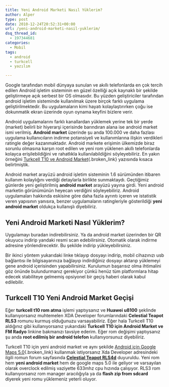 ```yaml
---
title: Yeni Android Marketi Nasıl Yüklerim?
author: Alper
type: post
date: 2010-12-24T20:52:31+00:00
url: /yeni-android-marketi-nasil-yuklerim/
dsq_thread_id:
  - 197344681
categories:
  - Mobil
tags:
  - android
  - turkcell
  - yazılım

---
```

Google tarafından mobil dünyaya sunulan ve akıllı telefonlarda en çok tercih edilen Android işletim sisteminin en güzel özelliği açık kaynaklı bir şekilde geliştirmeye açık serbest bir OS olmasıdır. Bu yüzden geliştiriciler tarafından android işletim sisteminde kullanılmak üzere birçok farklı uygulama geliştirilmektedir. Bu uygulamaların kimi hayatı kolaylaştırırken çoğu ise dokunmatik ekran üzerinde oyun oynama keyfini bizlere verir.

Android uygulamalarını farklı kanallardan yüklemek yerine tek bir yerde (market) belirli bir hiyerarşi içerisinde barındıran alana ise android market ismi verilmiş. **Android market** üzerinde şu anda 100.000 ve daha fazlası uygulama kullanıcıların indirme potansiyeli ve kullanımlarına ilişkin verdikleri ratingle değer kazanmaktadır. Android markete erişimin ülkemizde biraz sorunlu olmasına karşın root edilen ve yeni rom yüklenen akıllı telefonlarda kolayca erişilebildiğini ve rahatlıkla kullanılabildiğini söyleyebiliriz. En yakın örneğini [Turkcell T10 ve Android Market][1]{.broken_link} yazısında kısaca belirtmiştik.

Android market arayüzü android işletim sisteminin 1.6 sürümünden itibaren kullanım kolaylığını verdiği detaylarla birlikte sunmaktaydı. Geçtiğimiz günlerde yeni geliştirilmiş **android market** arayüzü yayına girdi. Yeni android marketin görünümünün heyecan verdiğini söyleyebiliriz. Android uygulamaları hakkında eskisine göre daha fazla ayrıntı içeren ve istatistik veren yapısının yanısıra, benzer uygulamaların ratingleriyle gösterildiği **yeni android market** oldukça kullanışlı diyebiliriz.

## Yeni Android Marketi Nasıl Yüklerim?

Uygulamayı buradan indirebilirsiniz. Ya da android market üzerinden bir QR okuyucu indirip yandaki resmi scan edebilirsiniz. Otomatik olarak indirme adresine yönlendirecektir. Bu şekilde indirip yükleyebilirsiniz.

Bir ikinci yöntem yukarıdaki linke tıklayıp dosyayı indirip, mobil cihazınızı usb bağlantısı ile bilgisayarınıza bağlayıp indirdiğiniz dosyayı aktarıp yüklemeyi gene android içerisinden yapabilirsiniz. Kurulumun başarısız olma ihtimalini göz önünde bulundurmanız gerekiyor çünkü henüz tüm platformlara hitap edecek stabiliteye gelmemiş opsiyonel bir geçiş haberi olarak kabul edilebilir.

## Turkcell T10 Yeni Android Market Geçişi

Eğer **turkcell t10 rom atma** işlemi yaptıysanız ve **Huawei u8100** şeklinde kullanıyorsanız muhtemelen XDA Developer forumlarındaki **Celestial Teapot RLS3** romunu kurmuş olduğunuzu varsayabiliriz. Eğer hala Turkcell T10 aldığınız gibi kullanıyorsanız yukarıdaki **Turkcell T10 için Android Market ve FM Radyo** linkine bakmanızı tavsiye ederim. Eğer rom değişimi yaptıysanız şu anda **root edilmiş bir android telefon** kullanıyorsunuz diyebiliriz.

Turkcell T10 için yeni android market ve aynı şekilde [Android için Google Maps 5.0][2]{.broken_link} kullanmak istiyorsanız Xda Developer adresindeki ilgili romun forum sayfasında <a href="http://forum.xda-developers.com/showthread.php?p=8518133" target="_blank" class="broken_link"><strong>Celestial Teapot RLS4d</strong></a> duyuruldu. Yeni rom hem **yeni android market** hem de google maps 5.0 ile geliyor ve varsayılan olarak overclock edilmiş vaziyette 633mhz cpu hızında çalışıyor. RLS3 rom kullanıyorsanız rom manager aracılığıyla ya da **flash zip from sdcard** diyerek yeni romu yüklemeniz yeterli oluyor.

 [1]: https://www.murekkep.org/turkcell-t10-icin-android-market-ve-fm-radyo-3761
 [2]: https://www.murekkep.org/android-icin-google-maps-5-0-3829